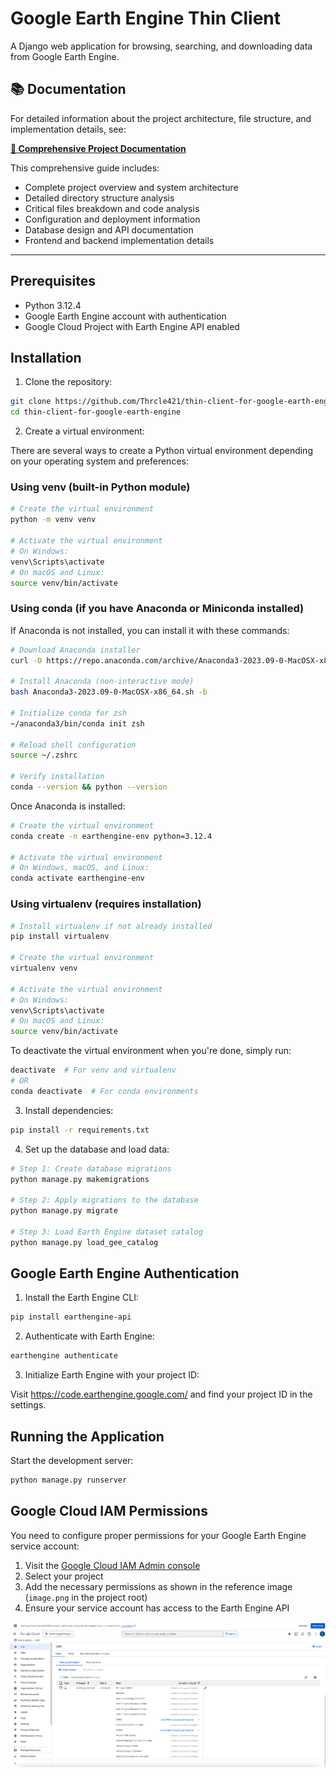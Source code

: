 # Google Earth Engine Thin Client

A Django web application for browsing, searching, and downloading data from Google Earth Engine.

## 📚 Documentation

For detailed information about the project architecture, file structure, and implementation details, see:

**[📖 Comprehensive Project Documentation](COMPREHENSIVE_PROJECT_DOCUMENTATION.md)**

This comprehensive guide includes:

- Complete project overview and system architecture
- Detailed directory structure analysis
- Critical files breakdown and code analysis
- Configuration and deployment information
- Database design and API documentation
- Frontend and backend implementation details

---

## Prerequisites

- Python 3.12.4
- Google Earth Engine account with authentication
- Google Cloud Project with Earth Engine API enabled

## Installation

1. Clone the repository:

```bash
git clone https://github.com/Thrcle421/thin-client-for-google-earth-engine.git
cd thin-client-for-google-earth-engine
```

2. Create a virtual environment:

There are several ways to create a Python virtual environment depending on your operating system and preferences:

### Using venv (built-in Python module)

```bash
# Create the virtual environment
python -m venv venv

# Activate the virtual environment
# On Windows:
venv\Scripts\activate
# On macOS and Linux:
source venv/bin/activate
```

### Using conda (if you have Anaconda or Miniconda installed)

If Anaconda is not installed, you can install it with these commands:

```bash
# Download Anaconda installer
curl -O https://repo.anaconda.com/archive/Anaconda3-2023.09-0-MacOSX-x86_64.sh

# Install Anaconda (non-interactive mode)
bash Anaconda3-2023.09-0-MacOSX-x86_64.sh -b

# Initialize conda for zsh
~/anaconda3/bin/conda init zsh

# Reload shell configuration
source ~/.zshrc

# Verify installation
conda --version && python --version
```

Once Anaconda is installed:

```bash
# Create the virtual environment
conda create -n earthengine-env python=3.12.4

# Activate the virtual environment
# On Windows, macOS, and Linux:
conda activate earthengine-env
```

### Using virtualenv (requires installation)

```bash
# Install virtualenv if not already installed
pip install virtualenv

# Create the virtual environment
virtualenv venv

# Activate the virtual environment
# On Windows:
venv\Scripts\activate
# On macOS and Linux:
source venv/bin/activate
```

To deactivate the virtual environment when you're done, simply run:

```bash
deactivate  # For venv and virtualenv
# OR
conda deactivate  # For conda environments
```

3. Install dependencies:

```bash
pip install -r requirements.txt
```

4. Set up the database and load data:

```bash
# Step 1: Create database migrations
python manage.py makemigrations

# Step 2: Apply migrations to the database
python manage.py migrate

# Step 3: Load Earth Engine dataset catalog
python manage.py load_gee_catalog
```

## Google Earth Engine Authentication

1. Install the Earth Engine CLI:

```bash
pip install earthengine-api
```

2. Authenticate with Earth Engine:

```bash
earthengine authenticate
```

3. Initialize Earth Engine with your project ID:

Visit https://code.earthengine.google.com/ and find your project ID in the settings.

## Running the Application

Start the development server:

```bash
python manage.py runserver
```

## Google Cloud IAM Permissions

You need to configure proper permissions for your Google Earth Engine service account:

1. Visit the [Google Cloud IAM Admin console](https://console.cloud.google.com/iam-admin/)
2. Select your project
3. Add the necessary permissions as shown in the reference image (`image.png` in the project root)
4. Ensure your service account has access to the Earth Engine API

![Required IAM Permissions](image.png)
